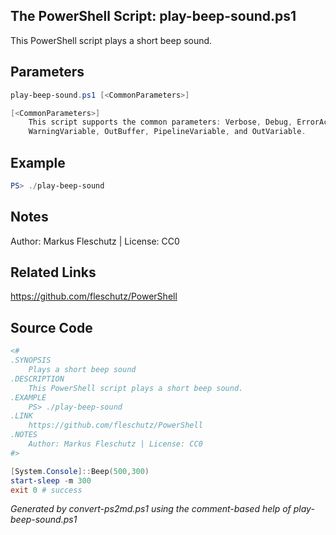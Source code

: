 ## The PowerShell Script: play-beep-sound.ps1

This PowerShell script plays a short beep sound.

## Parameters
```powershell
play-beep-sound.ps1 [<CommonParameters>]

[<CommonParameters>]
    This script supports the common parameters: Verbose, Debug, ErrorAction, ErrorVariable, WarningAction, 
    WarningVariable, OutBuffer, PipelineVariable, and OutVariable.
```

## Example
```powershell
PS> ./play-beep-sound

```

## Notes
Author: Markus Fleschutz | License: CC0

## Related Links
https://github.com/fleschutz/PowerShell

## Source Code
```powershell
<#
.SYNOPSIS
	Plays a short beep sound
.DESCRIPTION
	This PowerShell script plays a short beep sound.
.EXAMPLE
	PS> ./play-beep-sound
.LINK
	https://github.com/fleschutz/PowerShell
.NOTES
	Author: Markus Fleschutz | License: CC0
#>

[System.Console]::Beep(500,300)
start-sleep -m 300
exit 0 # success
```

*Generated by convert-ps2md.ps1 using the comment-based help of play-beep-sound.ps1*
